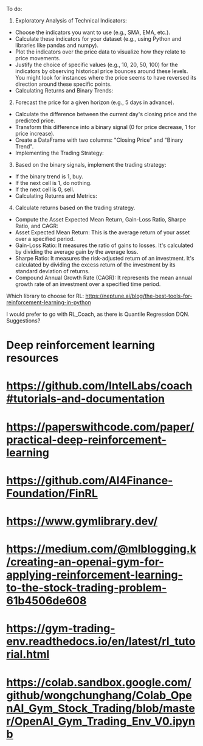 To do:

1. Exploratory Analysis of Technical Indicators:
 - Choose the indicators you want to use (e.g., SMA, EMA, etc.).
 - Calculate these indicators for your dataset (e.g., using Python and libraries like pandas and numpy).
 - Plot the indicators over the price data to visualize how they relate to price movements.
 - Justify the choice of specific values (e.g., 10, 20, 50, 100) for the indicators by observing historical price bounces around these levels. You might look for instances where the price seems to have reversed its direction around these specific points.
 - Calculating Returns and Binary Trends:

2. Forecast the price for a given horizon (e.g., 5 days in advance).
 - Calculate the difference between the current day's closing price and the predicted price.
 - Transform this difference into a binary signal (0 for price decrease, 1 for price increase).
 - Create a DataFrame with two columns: "Closing Price" and "Binary Trend".
 - Implementing the Trading Strategy:

3. Based on the binary signals, implement the trading strategy:
 - If the binary trend is 1, buy.
 - If the next cell is 1, do nothing.
 - If the next cell is 0, sell.
 - Calculating Returns and Metrics:

4. Calculate returns based on the trading strategy.
- Compute the Asset Expected Mean Return, Gain-Loss Ratio, Sharpe Ratio, and CAGR:
- Asset Expected Mean Return: This is the average return of your asset over a specified period.
- Gain-Loss Ratio: It measures the ratio of gains to losses. It's calculated by dividing the average gain by the average loss.
- Sharpe Ratio: It measures the risk-adjusted return of an investment. It's calculated by dividing the excess return of the investment by its standard deviation of returns.
- Compound Annual Growth Rate (CAGR): It represents the mean annual growth rate of an investment over a specified time period.


Which library to choose for RL: 
https://neptune.ai/blog/the-best-tools-for-reinforcement-learning-in-python

I would prefer to go with RL_Coach, as there is Quantile Regression DQN. Suggestions?



# Deep reinforcement learning resources
# https://github.com/IntelLabs/coach#tutorials-and-documentation
# https://paperswithcode.com/paper/practical-deep-reinforcement-learning
# https://github.com/AI4Finance-Foundation/FinRL
# https://www.gymlibrary.dev/
# https://medium.com/@mlblogging.k/creating-an-openai-gym-for-applying-reinforcement-learning-to-the-stock-trading-problem-61b4506de608
# https://gym-trading-env.readthedocs.io/en/latest/rl_tutorial.html
# https://colab.sandbox.google.com/github/wongchunghang/Colab_OpenAI_Gym_Stock_Trading/blob/master/OpenAI_Gym_Trading_Env_V0.ipynb

